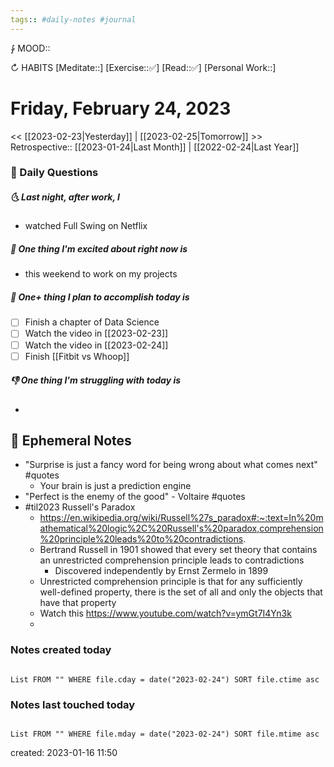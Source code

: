 ```yaml
---
tags:: #daily-notes #journal
---
```


⨑ MOOD::

↻ HABITS
[Meditate::]
[Exercise::✅]
[Read::✅]
[Personal Work::]

# Friday, February 24, 2023

<< [[2023-02-23|Yesterday]] | [[2023-02-25|Tomorrow]] >>
Retrospective:: [[2023-01-24|Last Month]] | [[2022-02-24|Last Year]]

### 📅 Daily Questions

##### 🌜 Last night, after work, I

- watched Full Swing on Netflix

##### 🙌 One thing I'm excited about right now is

- this weekend to work on my projects

##### 🚀 One+ thing I plan to accomplish today is

- [ ] Finish a chapter of Data Science
- [ ] Watch the video in [[2023-02-23]]
- [ ] Watch the video in [[2023-02-24]]
- [ ] Finish [[Fitbit vs Whoop]]

##### 👎 One thing I'm struggling with today is

- 

## 📝 Ephemeral Notes

- "Surprise is just a fancy word for being wrong about what comes next" #quotes 
	- Your brain is just a prediction engine
- "Perfect is the enemy of the good" - Voltaire #quotes 
- #til2023 Russell's Paradox
	- https://en.wikipedia.org/wiki/Russell%27s_paradox#:~:text=In%20mathematical%20logic%2C%20Russell's%20paradox,comprehension%20principle%20leads%20to%20contradictions.
	- Bertrand Russell in 1901 showed that every set theory that contains an unrestricted comprehension principle leads to contradictions
		- Discovered independently by Ernst Zermelo in 1899
	- Unrestricted comprehension principle is that for any sufficiently well-defined property, there is the set of all and only the objects that have that property
	- Watch this https://www.youtube.com/watch?v=ymGt7I4Yn3k
	- 


### Notes created today

```dataview

List FROM "" WHERE file.cday = date("2023-02-24") SORT file.ctime asc

```

### Notes last touched today

```dataview

List FROM "" WHERE file.mday = date("2023-02-24") SORT file.mtime asc

```

created: 2023-01-16 11:50
